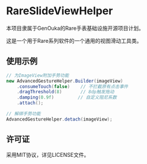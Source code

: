 # RareSlideViewHelper
本项目隶属于GenOuka的Rare手表基础设施开源项目计划。

这是一个用于Rare系列软件的一个通用的视图滑动工具类。

## 使用示例
```java
// 为ImageView附加手势功能
new AdvancedGestureHelper.Builder(imageView)
    .consumeTouch(false)    // 不拦截原有点击事件
    .dragThreshold(8)       // 8dp触发拖动
    .damping(0.9f)         // 自定义阻尼系数
    .attach();

// 解绑手势功能
AdvancedGestureHelper.detach(imageView);
```

## 许可证
采用MIT协议，详见LICENSE文件。
